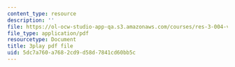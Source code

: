 ```yaml
---
content_type: resource
description: ''
file: https://ol-ocw-studio-app-qa.s3.amazonaws.com/courses/res-3-004-visualizing-materials-science-fall-2017/5dc7a760a7682cd9d58d7841cd60bb5c_pRmUADgEf98.pdf
file_type: application/pdf
resourcetype: Document
title: 3play pdf file
uid: 5dc7a760-a768-2cd9-d58d-7841cd60bb5c
---
```

